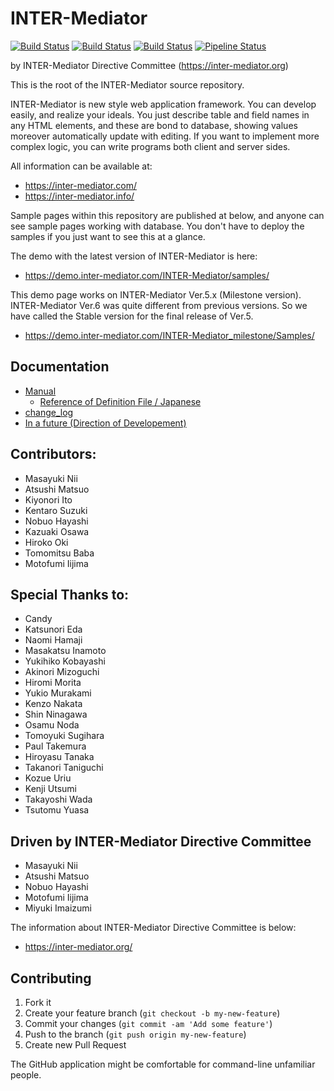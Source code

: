 # INTER-Mediator 
[![Build Status](https://github.com/INTER-Mediator/INTER-Mediator/actions/workflows/php.yml/badge.svg)](https://github.com/INTER-Mediator/INTER-Mediator/actions/workflows/php.yml)
[![Build Status](https://github.com/INTER-Mediator/INTER-Mediator/actions/workflows/e2e-test-chrome.yml/badge.svg)](https://github.com/INTER-Mediator/INTER-Mediator/actions/workflows/php.yml)
[![Build Status](https://github.com/INTER-Mediator/INTER-Mediator/actions/workflows/e2e-test-firefox.yml/badge.svg)](https://github.com/INTER-Mediator/INTER-Mediator/actions/workflows/php.yml)
[![Pipeline Status](https://gitlab.com/INTER-Mediator/INTER-Mediator/badges/master/pipeline.svg)](https://gitlab.com/INTER-Mediator/INTER-Mediator/-/pipelines)

by INTER-Mediator Directive Committee (https://inter-mediator.org)

This is the root of the INTER-Mediator source repository.

INTER-Mediator is new style web application framework.
You can develop easily, and realize your ideals.
You just describe table and field names in any HTML elements,
and these are bond to database, showing values moreover automatically update with editing.
If you want to implement more complex logic, you can write programs both client and server sides.

All information can be available at:
- https://inter-mediator.com/
- https://inter-mediator.info/

Sample pages within this repository are published at below,
and anyone can see sample pages working with database.
You don't have to deploy the samples if you just want to see this at a glance.

The demo with the latest version of INTER-Mediator is here:
- https://demo.inter-mediator.com/INTER-Mediator/samples/

This demo page works on INTER-Mediator Ver.5.x (Milestone version).
INTER-Mediator Ver.6 was quite different from previous versions. So we have called the Stable version for the final release of Ver.5.
- https://demo.inter-mediator.com/INTER-Mediator_milestone/Samples/

## Documentation

+ [Manual](https://inter-mediator.info/)
	+ [Reference of Definition File / Japanese](https://inter-mediator.info/ja/for-developers/index.html)
+ [change_log](https://github.com/INTER-Mediator/INTER-Mediator/blob/master/dist-docs/change_log.txt)
+ [In a future (Direction of Developement)](https://github.com/INTER-Mediator/INTER-Mediator/wiki/Direction-of-INTER-Mediator-Development)

## Contributors:
- Masayuki Nii
- Atsushi Matsuo
- Kiyonori Ito
- Kentaro Suzuki
- Nobuo Hayashi
- Kazuaki Osawa
- Hiroko Oki
- Tomomitsu Baba
- Motofumi Iijima

## Special Thanks to:
- Candy
- Katsunori Eda
- Naomi Hamaji
- Masakatsu Inamoto
- Yukihiko Kobayashi
- Akinori Mizoguchi
- Hiromi Morita
- Yukio Murakami
- Kenzo Nakata
- Shin Ninagawa
- Osamu Noda
- Tomoyuki Sugihara
- Paul Takemura
- Hiroyasu Tanaka
- Takanori Taniguchi
- Kozue Uriu
- Kenji Utsumi
- Takayoshi Wada
- Tsutomu Yuasa

## Driven by INTER-Mediator Directive Committee
- Masayuki Nii
- Atsushi Matsuo
- Nobuo Hayashi
- Motofumi Iijima
- Miyuki Imaizumi

The information about INTER-Mediator Directive Committee is below:
- https://inter-mediator.org/

## Contributing

1. Fork it
2. Create your feature branch (`git checkout -b my-new-feature`)
3. Commit your changes (`git commit -am 'Add some feature'`)
4. Push to the branch (`git push origin my-new-feature`)
5. Create new Pull Request

The GitHub application might be comfortable for command-line unfamiliar people.
